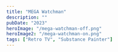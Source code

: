 ```yaml
---
title: "MEGA Watchman"
description: ""
pubDate: "2023"
heroImage: "/mega-watchman-off.png"
heroImage2: "/mega-watchman-on.png"
tags: ["Retro TV", "Substance Painter"]
---
```

